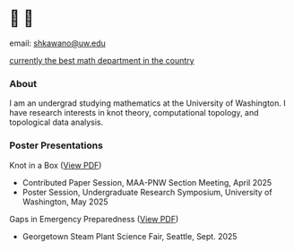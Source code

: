 # :melon: :monkey:
email: shkawano@uw.edu

[currently the best math department in the country](https://math.washington.edu/)


### About
I am an undergrad studying mathematics at the University of Washington. I have research interests in knot theory, computational topology, and topological data analysis. 

### Poster Presentations
Knot in a Box ([View PDF](./WXML_Poster_on_Wild_Knot_Mosaics.pdf))
- Contributed Paper Session, MAA-PNW Section Meeting, April 2025
- Poster Session, Undergraduate Research Symposium, University of Washington, May 2025

Gaps in Emergency Preparedness ([View PDF](./CEH_poster_final_draft.pdf))
- Georgetown Steam Plant Science Fair, Seattle, Sept. 2025


